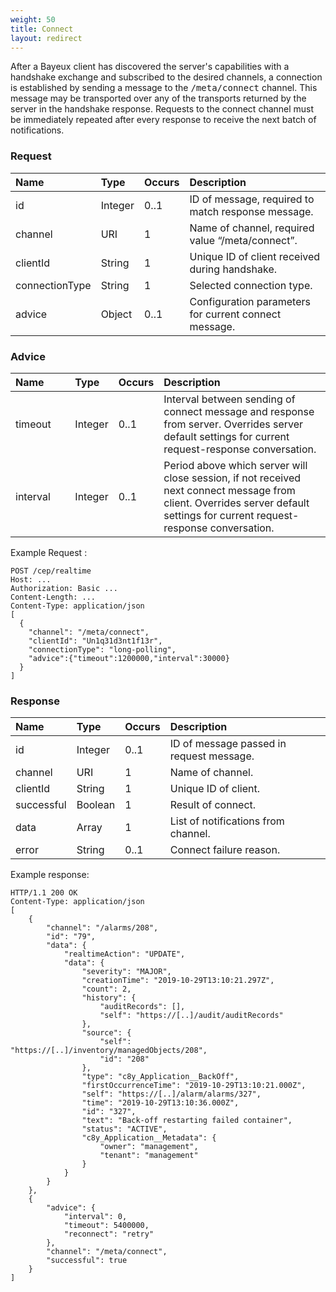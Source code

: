 ```yaml
---
weight: 50
title: Connect
layout: redirect
---
```


After a Bayeux client has discovered the server's capabilities with a handshake exchange and subscribed to the desired channels, a connection is established by sending a message to the <kbd>/meta/connect</kbd> channel. This message may be transported over any of the transports returned by the server in the handshake response. Requests to the connect channel must be immediately repeated after every response to receive the next batch of notifications.

### Request

<table>
<colgroup>
<col style="width: 20%;">
<col style="width: 10%;">
<col style="width: 10%;">
<col style="width: 60%;">
</colgroup>
<thead>
<tr>
<th align="left">Name</th>
<th align="left">Type</th>
<th align="left">Occurs</th>
<th align="left">Description</th>
</tr>
</thead>
<tbody>
<tr>
<td align="left">id</td>
<td align="left">Integer</td>
<td align="left">0..1</td>
<td align="left">ID of message, required to match response message.</td>
</tr>
<tr>
<td align="left">channel</td>
<td align="left">URI</td>
<td align="left">1</td>
<td align="left">Name of channel, required value “/meta/connect”.</td>
</tr>
<tr>
<td align="left">clientId</td>
<td align="left">String</td>
<td align="left">1</td>
<td align="left">Unique ID of client received during handshake.</td>
</tr>
<tr>
<td align="left">connectionType</td>
<td align="left">String</td>
<td align="left">1</td>
<td align="left">Selected connection type.</td>
</tr>
<tr>
<td align="left">advice</td>
<td align="left">Object</td>
<td align="left">0..1</td>
<td align="left">Configuration parameters for current connect message.</td>
</tr>
</tbody>
</table>

### Advice

<table>
<colgroup>
<col style="width: 20%;">
<col style="width: 10%;">
<col style="width: 10%;">
<col style="width: 60%;">
</colgroup>
<thead>
<tr>
<th align="left">Name</th>
<th align="left">Type</th>
<th align="left">Occurs</th>
<th align="left">Description</th>
</tr>
</thead>
<tbody>
<tr>
<td align="left">timeout</td>
<td align="left">Integer</td>
<td align="left">0..1</td>
<td align="left">Interval between sending of connect message and response from server. Overrides server default settings for current request-response conversation.</td>
</tr>
<tr>
<td align="left">interval</td>
<td align="left">Integer</td>
<td align="left">0..1</td>
<td align="left">Period above which server will close session, if not received next connect message from client. Overrides server default settings for current request-response conversation.</td>
</tr>
</tbody>
</table>

Example Request :

```http
POST /cep/realtime
Host: ...
Authorization: Basic ...
Content-Length: ...
Content-Type: application/json
[
  {
    "channel": "/meta/connect",
    "clientId": "Un1q31d3nt1f13r",
    "connectionType": "long-polling",
    "advice":{"timeout":1200000,"interval":30000}
  }
]
```

### Response

|Name|Type|Occurs|Description|
|:---|:---|:-----|:----------|
|id|Integer|0..1|ID of message passed in request message.|
|channel|URI|1|Name of channel.|
|clientId|String|1|Unique ID of client.|
|successful|Boolean|1|Result of connect.|
|data|Array|1|List of notifications from channel.|
|error|String|0..1|Connect failure reason.|

Example response:

```http
HTTP/1.1 200 OK
Content-Type: application/json
[
    {
        "channel": "/alarms/208",
        "id": "79",
        "data": {
            "realtimeAction": "UPDATE",
            "data": {
                "severity": "MAJOR",
                "creationTime": "2019-10-29T13:10:21.297Z",
                "count": 2,
                "history": {
                    "auditRecords": [],
                    "self": "https://[..]/audit/auditRecords"
                },
                "source": {
                    "self": "https://[..]/inventory/managedObjects/208",
                    "id": "208"
                },
                "type": "c8y_Application__BackOff",
                "firstOccurrenceTime": "2019-10-29T13:10:21.000Z",
                "self": "https://[..]/alarm/alarms/327",
                "time": "2019-10-29T13:10:36.000Z",
                "id": "327",
                "text": "Back-off restarting failed container",
                "status": "ACTIVE",
                "c8y_Application__Metadata": {
                    "owner": "management",
                    "tenant": "management"
                }
            }
        }
    },
    {
        "advice": {
            "interval": 0,
            "timeout": 5400000,
            "reconnect": "retry"
        },
        "channel": "/meta/connect",
        "successful": true
    }
]
```
